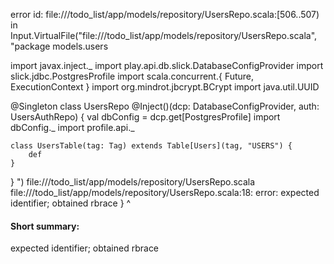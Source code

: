 error id: file://<WORKSPACE>/todo_list/app/models/repository/UsersRepo.scala:[506..507) in Input.VirtualFile("file://<WORKSPACE>/todo_list/app/models/repository/UsersRepo.scala", "package models.users

import javax.inject._
import play.api.db.slick.DatabaseConfigProvider
import slick.jdbc.PostgresProfile
import scala.concurrent.{ Future, ExecutionContext }
import org.mindrot.jbcrypt.BCrypt
import java.util.UUID

@Singleton
class UsersRepo @Inject()(dcp: DatabaseConfigProvider, auth: UsersAuthRepo) {
    val dbConfig = dcp.get[PostgresProfile]
    import dbConfig._
    import profile.api._
    
    class UsersTable(tag: Tag) extends Table[Users](tag, "USERS") {
        def 
    }
}
")
file://<WORKSPACE>/todo_list/app/models/repository/UsersRepo.scala
file://<WORKSPACE>/todo_list/app/models/repository/UsersRepo.scala:18: error: expected identifier; obtained rbrace
    }
    ^
#### Short summary: 

expected identifier; obtained rbrace